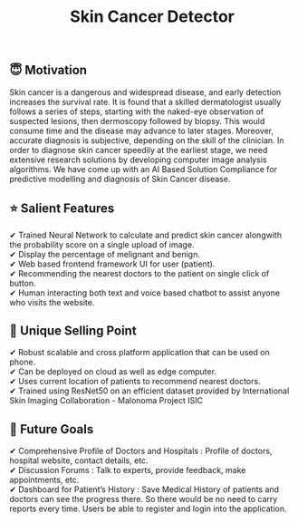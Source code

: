 <h1 align="center">Skin Cancer Detector</h1></br>

## :innocent: Motivation
Skin cancer is a dangerous and widespread disease, and early detection increases the survival rate. It is found that a skilled dermatologist usually follows a series of steps, starting with the naked-eye observation of suspected lesions, then dermoscopy followed by biopsy. This would consume time and the disease may advance to later stages. Moreover, accurate diagnosis is subjective, depending on the skill of the clinician. In order to diagnose skin cancer speedily at the earliest stage, we need extensive research solutions by developing computer image analysis algorithms. We have come up with an AI Based Solution Compliance for predictive modelling and diagnosis of Skin Cancer disease. </br>

## :star: Salient Features

✔ Trained Neural Network to calculate and predict skin cancer alongwith the probability score on a single upload of image. </br>
✔ Display the percentage of melignant and benign. </br>
✔ Web based frontend framework UI for user (patient). </br>
✔ Recommending the nearest doctors to the patient on single click of button. </br>
✔ Human interacting both text and voice based chatbot to assist anyone who visits the website. </br>

## :eyes: Unique Selling Point

✔ Robust scalable and cross platform application that can be used on phone. </br>
✔ Can be deployed on cloud as well as edge computer. </br>
✔ Uses current location of patients to recommend nearest doctors. </br>
✔ Trained using ResNet50 on an efficient dataset provided by International Skin Imaging Collaboration - Malonoma Project ISIC 

## :clap: Future Goals

✔	Comprehensive Profile of Doctors and Hospitals : Profile of doctors, hospital website, contact details, etc. </br>
✔	Discussion Forums : Talk to experts, provide feedback, make appointments, etc. </br>
✔	Dashboard for Patient’s History : Save Medical History of patients and doctors can see the progress there. So there would be no need to carry reports every time. Users be able to register and login into the application. </br>

